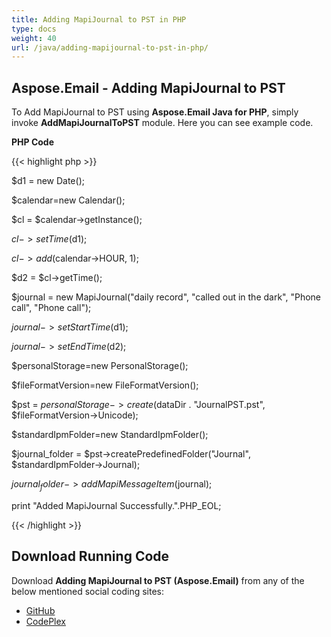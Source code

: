 ```yaml
---
title: Adding MapiJournal to PST in PHP
type: docs
weight: 40
url: /java/adding-mapijournal-to-pst-in-php/
---
```


## **Aspose.Email - Adding MapiJournal to PST**
To Add MapiJournal to PST using **Aspose.Email Java for PHP**, simply invoke **AddMapiJournalToPST** module. Here you can see example code.

**PHP Code**

{{< highlight php >}}

 $d1 = new Date();

$calendar=new Calendar();

$cl = $calendar->getInstance();

$cl->setTime($d1);

$cl->add($calendar->HOUR, 1);

$d2 = $cl->getTime();

$journal = new MapiJournal("daily record", "called out in the dark", "Phone call", "Phone call");

$journal->setStartTime($d1);

$journal->setEndTime($d2);

$personalStorage=new PersonalStorage();

$fileFormatVersion=new FileFormatVersion();

$pst = $personalStorage->create($dataDir . "JournalPST.pst", $fileFormatVersion->Unicode);

$standardIpmFolder=new StandardIpmFolder();

$journal_folder = $pst->createPredefinedFolder("Journal", $standardIpmFolder->Journal);

$journal_folder->addMapiMessageItem($journal);

print "Added MapiJournal Successfully.".PHP_EOL;

{{< /highlight >}}
## **Download Running Code**
Download **Adding MapiJournal to PST (Aspose.Email)** from any of the below mentioned social coding sites:

- [GitHub](https://github.com/aspose-email/Aspose.Email-for-Java/blob/master/Plugins/Aspose_Email_Java_for_PHP/src/aspose/email/ProgrammingOutlook/WorkingWithOutlookPersonalStorage/AddMapiJournalToPST.php)
- [CodePlex](https://asposeemailjavaphp.codeplex.com/SourceControl/latest#src/aspose/email/ProgrammingOutlook/WorkingWithOutlookPersonalStorage/AddMapiJournalToPST.php)
